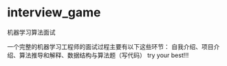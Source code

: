 # interview_game
机器学习算法面试


一个完整的机器学习工程师的面试过程主要有以下这些环节：
自我介绍、项目介绍、算法推导和解释、数据结构与算法题（写代码）
try your best!!!

